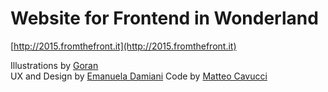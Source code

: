 # Website for Frontend in Wonderland
[http://2015.fromthefront.it](http://2015.fromthefront.it)

Illustrations by [Goran](http://goranfactory.com/)  
UX and Design by [Emanuela Damiani](http://github.com/brassy-)
Code by [Matteo Cavucci](https://github.com/mattcav)